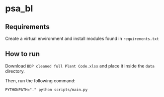 # psa_bl


## Requirements

Create a virtual environment and install modules found in `requirements.txt`

## How to run

Download `BDP cleaned full Plant Code.xlsx` and place it inside the `data` directory.

Then, run the following command:

    PYTHONPATH="." python scripts/main.py